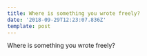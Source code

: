 ```yaml
---
title: Where is something you wrote freely?
date: '2018-09-29T12:23:07.836Z'
template: post
---
```

Where is something you wrote freely?
